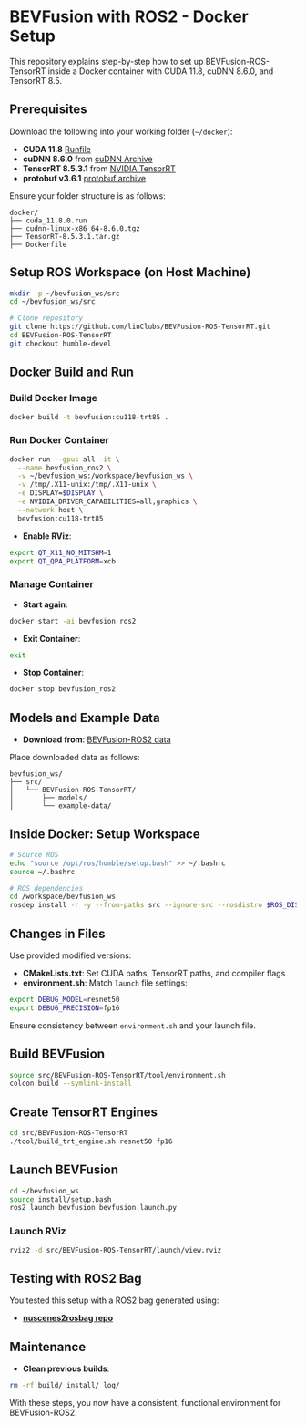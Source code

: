 # BEVFusion with ROS2 - Docker Setup

This repository explains step-by-step how to set up BEVFusion-ROS-TensorRT inside a Docker container with CUDA 11.8, cuDNN 8.6.0, and TensorRT 8.5.

## Prerequisites

Download the following into your working folder (`~/docker`):

* **CUDA 11.8** [Runfile](https://developer.nvidia.com/cuda-11-8-0-download-archive?target_os=Linux&target_arch=x86_64&Distribution=Ubuntu&target_version=22.04&target_type=runfile_local)
* **cuDNN 8.6.0** from [cuDNN Archive](https://developer.nvidia.com/rdp/cudnn-archive)
* **TensorRT 8.5.3.1** from [NVIDIA TensorRT](https://developer.nvidia.com/nvidia-tensorrt-8x-download)
* **protobuf v3.6.1** [protobuf archive](https://github.com/protocolbuffers/protobuf/archive/refs/tags/v3.6.1.tar.gz)

Ensure your folder structure is as follows:

```
docker/
├── cuda_11.8.0.run
├── cudnn-linux-x86_64-8.6.0.tgz
├── TensorRT-8.5.3.1.tar.gz
├── Dockerfile
```

## Setup ROS Workspace (on Host Machine)

```bash
mkdir -p ~/bevfusion_ws/src
cd ~/bevfusion_ws/src

# Clone repository
git clone https://github.com/linClubs/BEVFusion-ROS-TensorRT.git
cd BEVFusion-ROS-TensorRT
git checkout humble-devel
```

## Docker Build and Run

### Build Docker Image

```bash
docker build -t bevfusion:cu118-trt85 .
```

### Run Docker Container

```bash
docker run --gpus all -it \
  --name bevfusion_ros2 \
  -v ~/bevfusion_ws:/workspace/bevfusion_ws \
  -v /tmp/.X11-unix:/tmp/.X11-unix \
  -e DISPLAY=$DISPLAY \
  -e NVIDIA_DRIVER_CAPABILITIES=all,graphics \
  --network host \
  bevfusion:cu118-trt85
```

* **Enable RViz**:

```bash
export QT_X11_NO_MITSHM=1
export QT_QPA_PLATFORM=xcb
```

### Manage Container

* **Start again**:

```bash
docker start -ai bevfusion_ros2
```

* **Exit Container**:

```bash
exit
```

* **Stop Container**:

```bash
docker stop bevfusion_ros2
```

## Models and Example Data

* **Download from**: [BEVFusion-ROS2 data](https://universityoflincoln-my.sharepoint.com/:f:/r/personal/26619055_students_lincoln_ac_uk/Documents/PhD%20-%20Prabuddhi%20-%202025/Reports/5%20-%20May/BEVFusion%20-%20ROS2?csf=1&web=1&e=6Mny1I)

Place downloaded data as follows:

```
bevfusion_ws/
├── src/
│   └── BEVFusion-ROS-TensorRT/
│       ├── models/
│       └── example-data/
```

## Inside Docker: Setup Workspace

```bash
# Source ROS
echo "source /opt/ros/humble/setup.bash" >> ~/.bashrc
source ~/.bashrc

# ROS dependencies
cd /workspace/bevfusion_ws
rosdep install -r -y --from-paths src --ignore-src --rosdistro $ROS_DISTRO
```

## Changes in Files

Use provided modified versions:

* **CMakeLists.txt**: Set CUDA paths, TensorRT paths, and compiler flags
* **environment.sh**: Match `launch` file settings:

```bash
export DEBUG_MODEL=resnet50
export DEBUG_PRECISION=fp16
```

Ensure consistency between `environment.sh` and your launch file.

## Build BEVFusion

```bash
source src/BEVFusion-ROS-TensorRT/tool/environment.sh
colcon build --symlink-install
```

## Create TensorRT Engines

```bash
cd src/BEVFusion-ROS-TensorRT
./tool/build_trt_engine.sh resnet50 fp16
```

## Launch BEVFusion

```bash
cd ~/bevfusion_ws
source install/setup.bash
ros2 launch bevfusion bevfusion.launch.py
```

### Launch RViz

```bash
rviz2 -d src/BEVFusion-ROS-TensorRT/launch/view.rviz
```

## Testing with ROS2 Bag

You tested this setup with a ROS2 bag generated using:

* **[nuscenes2rosbag repo](https://github.com/Prabuddhi-05/nuscenes2rosbag)**

## Maintenance

* **Clean previous builds**:

```bash
rm -rf build/ install/ log/
```

With these steps, you now have a consistent, functional environment for BEVFusion-ROS2.
